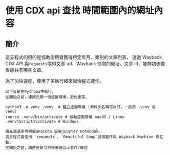 # 使用 CDX api 查找 時間範圍內的網址內容

## 簡介

這支程式的目的是協助使用者獲得特定年月、類別的文章列表，
透過 Wayback CDX API 與`requests`取得文章 url、Wayback 快取的網址、文章 id，能夠初步查看總共有哪些文章。

為了加快速度，使用了多執行緒來加快程式運作。

```{tip}
以下皆是在Python3中執行。
在開始之前，建議先開一個虛擬環境，避免衝突。
```

```
python3 -m venv .venv  # 建立虛擬環境 (資料夾名稱可自訂，一般用 .venv 或 venv)
source .venv/bin/activate # 啟動虛擬環境 macOS / Linux
.venv\Scripts\activate # Windows
```

```{note}
請先透過命令列或anacoda 安裝jupyter notebook。
這支程式會使用 `requests`、`Beautiful Soup`這個套件與 Wayback Machine 做互動。
在開始之前，請透過命令列先安裝以上套件/環境
```
